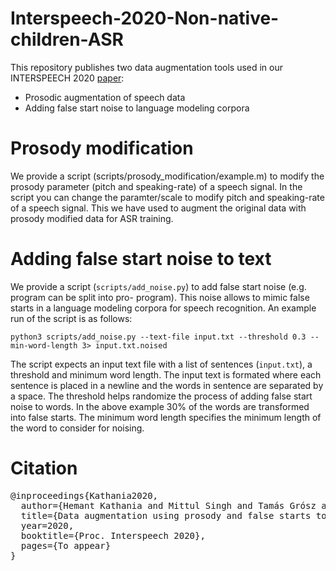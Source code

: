 # Interspeech-2020-Non-native-children-ASR
This repository publishes two data augmentation tools used in our INTERSPEECH 2020 [paper]():
- Prosodic augmentation of speech data
- Adding false start noise to language modeling corpora

# Prosody modification
We provide a script (scripts/prosody_modification/example.m) to modify the prosody parameter (pitch and speaking-rate) of a speech signal. In the script you can change the paramter/scale to modify pitch and speaking-rate of a speech signal. This we have used to augment the original data with prosody modified data for ASR training.

# Adding false start noise to text
We provide a script (`scripts/add_noise.py`) to add false start noise (e.g. program can be split into pro- program). This noise allows to mimic false starts in a language modeling corpora for speech recognition. An example run of the script is as follows: 
```
python3 scripts/add_noise.py --text-file input.txt --threshold 0.3 --min-word-length 3> input.txt.noised
```
The script expects an input text file with a list of sentences (`input.txt`), a threshold and minimum word length. The input text is formated where each sentence is placed in a newline and the words in sentence are separated by a space. The threshold helps randomize the process of adding false start noise to words. In the above example 30% of the words are transformed into false starts. The minimum word length specifies the minimum length of the word to consider for noising.

# Citation
<pre>
@inproceedings{Kathania2020,
  author={Hemant Kathania and Mittul Singh and Tamás Grósz and Mikko Kurimo},
  title={Data augmentation using prosody and false starts to recognize non-native children's speech},
  year=2020,
  booktitle={Proc. Interspeech 2020},
  pages={To appear}
}
</pre>
